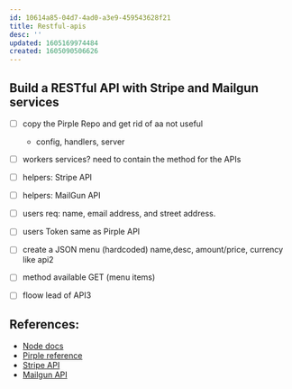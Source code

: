```yaml
---
id: 10614a85-04d7-4ad0-a3e9-459543628f21
title: Restful-apis
desc: ''
updated: 1605169974484
created: 1605090506626
---
```


## Build a RESTful API with Stripe and Mailgun services

- [ ] copy the Pirple Repo and get rid of aa not useful
    - config, handlers, server
- [ ] workers services?  need to contain the method for the APIs
- [ ] helpers: Stripe API 
- [ ] helpers: MailGun API 
- [ ]  users req: name, email address, and street address.
- [ ] users Token same as Pirple API
- [ ] create a JSON menu (hardcoded) name,desc, amount/price, currency like api2
- [ ] method available GET (menu items) 
- [ ] floow lead of API3


 
## References: 
- [Node docs](https://nodejs.org/dist/latest-v14.x/docs/api/stream.html)
- [Pirple reference](https://www.pirple.com/courses/take/the-nodejs-master-class/assignments/9455916-homework-assignment-2)
- [Stripe API](https://stripe.com/docs/payments/accept-a-payment?integration=elements)
- [Mailgun API](https://documentation.mailgun.com/en/latest/faqs.html#how-do-i-pick-a-domain-name-for-my-mailgun-account)
